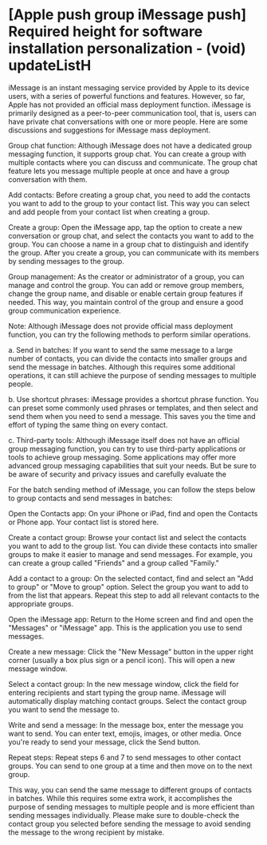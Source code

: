 # [Apple push group iMessage push] Required height for software installation personalization - (void) updateListH

iMessage is an instant messaging service provided by Apple to its device users, with a series of powerful functions and features. However, so far, Apple has not provided an official mass deployment function. iMessage is primarily designed as a peer-to-peer communication tool, that is, users can have private chat conversations with one or more people. Here are some discussions and suggestions for iMessage mass deployment.

Group chat function: Although iMessage does not have a dedicated group messaging function, it supports group chat. You can create a group with multiple contacts where you can discuss and communicate. The group chat feature lets you message multiple people at once and have a group conversation with them.

Add contacts: Before creating a group chat, you need to add the contacts you want to add to the group to your contact list. This way you can select and add people from your contact list when creating a group.

Create a group: Open the iMessage app, tap the option to create a new conversation or group chat, and select the contacts you want to add to the group. You can choose a name in a group chat to distinguish and identify the group. After you create a group, you can communicate with its members by sending messages to the group.

Group management: As the creator or administrator of a group, you can manage and control the group. You can add or remove group members, change the group name, and disable or enable certain group features if needed. This way, you maintain control of the group and ensure a good group communication experience.

Note: Although iMessage does not provide official mass deployment function, you can try the following methods to perform similar operations.

a. Send in batches: If you want to send the same message to a large number of contacts, you can divide the contacts into smaller groups and send the message in batches. Although this requires some additional operations, it can still achieve the purpose of sending messages to multiple people.

b. Use shortcut phrases: iMessage provides a shortcut phrase function. You can preset some commonly used phrases or templates, and then select and send them when you need to send a message. This saves you the time and effort of typing the same thing on every contact.

c. Third-party tools: Although iMessage itself does not have an official group messaging function, you can try to use third-party applications or tools to achieve group messaging. Some applications may offer more advanced group messaging capabilities that suit your needs. But be sure to be aware of security and privacy issues and carefully evaluate the



For the batch sending method of iMessage, you can follow the steps below to group contacts and send messages in batches:

Open the Contacts app: On your iPhone or iPad, find and open the Contacts or Phone app. Your contact list is stored here.

Create a contact group: Browse your contact list and select the contacts you want to add to the group list. You can divide these contacts into smaller groups to make it easier to manage and send messages. For example, you can create a group called "Friends" and a group called "Family."

Add a contact to a group: On the selected contact, find and select an "Add to group" or "Move to group" option. Select the group you want to add to from the list that appears. Repeat this step to add all relevant contacts to the appropriate groups.

Open the iMessage app: Return to the Home screen and find and open the "Messages" or "iMessage" app. This is the application you use to send messages.

Create a new message: Click the "New Message" button in the upper right corner (usually a box plus sign or a pencil icon). This will open a new message window.



Select a contact group: In the new message window, click the field for entering recipients and start typing the group name. iMessage will automatically display matching contact groups. Select the contact group you want to send the message to.

Write and send a message: In the message box, enter the message you want to send. You can enter text, emojis, images, or other media. Once you're ready to send your message, click the Send button.

Repeat steps: Repeat steps 6 and 7 to send messages to other contact groups. You can send to one group at a time and then move on to the next group.

This way, you can send the same message to different groups of contacts in batches. While this requires some extra work, it accomplishes the purpose of sending messages to multiple people and is more efficient than sending messages individually. Please make sure to double-check the contact group you selected before sending the message to avoid sending the message to the wrong recipient by mistake.